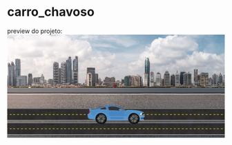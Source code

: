 # carro_chavoso

preview do projeto:
![text](https://raw.githubusercontent.com/ArthurYamori/carro_chavoso/main/Preview_site/1.png)
